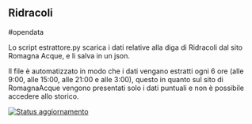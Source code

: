 ## Ridracoli
#opendata

Lo script estrattore.py scarica i dati relative alla diga di Ridracoli dal sito Romagna Acque, e li salva in un json. 

Il file è automatizzato in modo che i dati vengano estratti ogni 6 ore (alle 9:00, alle 15:00, alle 21:00 e alle 3:00), questo in quanto sul sito di RomagnaAcque vengono presentati solo i dati puntuali e non è possibile accedere allo storico.

[![Status aggiornamento](https://github.com/noncandeggiare/Ridracoli/actions/workflows/update-data.yml/badge.svg)](https://github.com/noncandeggiare/Ridracoli/actions/workflows/update-data.yml)

